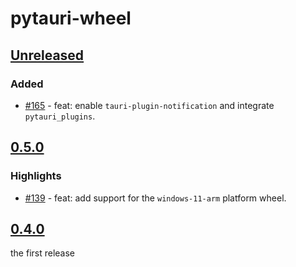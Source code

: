 # pytauri-wheel

## [Unreleased]

### Added

- [#165](https://github.com/pytauri/pytauri/pull/165) - feat: enable `tauri-plugin-notification` and integrate `pytauri_plugins`.

## [0.5.0]

### Highlights

- [#139](https://github.com/pytauri/pytauri/pull/139) - feat: add support for the `windows-11-arm` platform wheel.

## [0.4.0]

the first release

[unreleased]: https://github.com/pytauri/pytauri/tree/HEAD
[0.5.0]: https://github.com/pytauri/pytauri/releases/tag/py/pytauri-wheel/v0.5.0
[0.4.0]: https://github.com/pytauri/pytauri/releases/tag/py/pytauri-wheel/v0.4.0
